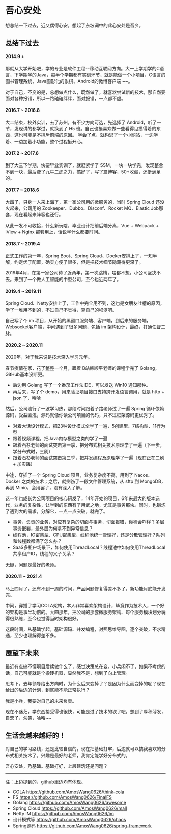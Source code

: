 # 吾心安处

想总结一下过去，近又偶得心安，想起了东坡词中的此心安处是吾乡。

## 总结下过去

#### 2014.9 +

那就从大学开始吧，学的专业是软件工程--移动互联网方向。大一上学期学的C语言，下学期学的Java，每半个学期都有实训环节，就是能做一个小项目，C语言的图书管理系统、Java图形化的象棋、Android的微博客户端 ~~。

对于自己，不变的是，总想做点什么，既然做了，就喜欢尝试新的技术，那自然要面对各种报错，所以一路磕磕绊绊，面对报错，一点都不虚。

#### 2016.7 ~ 2016.8

大二结束，校外实训，去了苏州，有不少方向可选，先选择了 Android，听了一节，发现讲的都学过，就换到了 H5 班。自己也挺喜欢做一些看得见摸得着的东西，这也可能是不排斥前端的原因。
学会了点，就构思了一个小网站，一边学着、一边加着小功能，整个过程挺开心。

#### 2017.2 ~ 2017.6

到了大三下学期，快要毕业实训了，就赶紧学了 SSM，一块一块学完，发现整合不到一块，最后费了九牛二虎之力，搞好了，写了篇博客，50+收藏，还挺满足的。

#### 2017.7 ~ 2018.6

大四了，只身一人来上海了，第一家公司用的微服务的，当时 Spring Cloud 还没火起来，公司用的 Zookeeper、Dubbo、Disconf、Rocket MQ、Elastic Job那套，现在看起来阵容也还行。

从此一发不可收拾，什么新玩啥，毕业设计把前后端分离，Vue + Webpack + iView + Nginx 那套用上，话说学什么都要时间。

#### 2018.7 ~ 2019.4

正式工作的第一年，Spring Boot、Spring Cloud、Docker安排上了，一知半解，约定优于配置，确实方便了很多，但是把技术细节隐藏得更深了。

2019年4月，在第一家公司待了近两年，第一次跳槽，啥都不想，小公司坚决不去。来到了一个做人工智能的中型公司，至今也近两年了。

#### 2019.4 ~ 2019.11

Spring Cloud、Netty安排上了，工作中完全用不到，这也是女朋友吐槽的原因，学了一堆用不到的，不过自己不觉得，算自己的积淀吧。

自己写了个 im 项目，从开始的黑窗口服务端、客户端，到后来的服务端，Websocket客户端，中间遇到了很多问题，包括 im 架构设计，最终，打通任督二脉。

#### 2020.2 ~ 2020.11

2020年，对于我来说是技术深入学习元年。

春节疫情在家，花了整整一个月，跟着 B站韩顺平老师的课程学完了 Golang，GitHub基本没断更。

- 后边用 Golang 写了一个番茄工作法IDE，可以发送 Win10 通知那种。
- 再后来，写了个 demo，用来验证项目接口支持跨开发语言调用，就是 http + json 了，哈哈

然后，公司流行了一波学习热，那段时间跟着子路老师过了一遍 Spring 循环依赖源码，受益匪浅，源码就像你读公司项目的代码，只不过框架源码更优秀了。

- 对着大话设计模式，把23种设计模式全学了一遍，5创建型、7结构型、11行为型
- 跟着视频课程，把Java内存模型之类的学了一遍
- 跟着石杉老师的面试突击第一季，把分布式相关技术原理学了一遍（下一步，学分布式时，三刷）
- 跟着石杉老师的面试突击第三季，把并发编程及原理学了一遍（现在正在二刷 + 加实践）

中途，穿插了一个 Spring Cloud 项目，业务复杂度不高，用到了 Nacos、Docker 之类的技术；之后，就捯饬了一段文件管理系统，从 sftp 到 MongoDB，再到 Minio，会用罢了，没有深入了解。

这一年也成长为公司项目的核心研发了，14年开始的项目，6年来最大的版本迭代，业务的复杂性，让学到的东西有了用武之地，尤其是事务那块。同时，也锻炼了遇到大的需求，分解它，一点一点突破，就完了。

- 事务，负责的业务，对应有复杂的切面与事务，切面报错，你猜会咋样？多层事务嵌套，最外层为何拿不到异常信息？
- 线程池，IO密集型、CPU密集型，线程池统一管理好，还是分散管理好？队列和线程数都满了怎么办？
- SaaS多租户场景下，如何使用ThreadLocal？线程池中如何使用ThreadLocal共享租户ID，线程的父子关系？

无疑，问题是最好的老师。

#### 2020.11 ~ 2021.4

马上四月了，还有不到一周的时间，产品问题修复得差不多了，新功能月底能开发完。

中间，穿插了学习COLA架构，本人非常喜欢架构设计，毕竟作为技术人，一个好的架构是事半功倍的。大四那年，把公司的那套微服务架构、每个服务模块划分玩得很熟练，至今也觉得当时架构很好。

这段时间，从基础学起，基础源码、并发编程，对照思维导图，逐个突破，不求精通，至少也理解得差不多。

## 展望下未来

最近有点搞不懂项目后续做什么了，感觉决策总在变。小兵闲不了，如果不考虑的话，自己可能就是个搬砖机器，显然我不是，想到了向上管理。

思考下，去年领导给出方向时，为什么后来变掉了？是因为什么而变掉的呢？现在给出的后边的计划，到底能不能正常执行？

我是小兵，我要对自己的未来负责。

现在不迷茫，学东西接受得也很快，可能是过了技术的坎了吧，想到了厚积薄发，自恋了，勿笑，哈哈~~

## 生活会越来越好的！

对自己的学习路线，还是比较自信的，现在把基础打牢，后边就可以搞我喜欢的分布式相关技术了。兴趣是最好的老师，我肯定能学好分布式的。

吾心安处，乃基础。基础打好，上层建筑还是问题？

---

注：上边提到的，github里边均有体现。

- COLA https://github.com/AmosWang0626/think-cola
- FS https://github.com/AmosWang0626/FinalFS
- Golang https://github.com/AmosWang0626/awesome
- Spring Cloud https://github.com/AmosWang0626/mall
- Netty IM https://github.com/AmosWang0626/im
- 设计模式等 https://github.com/AmosWang0626/chaos
- Spring源码 https://github.com/AmosWang0626/spring-framework
